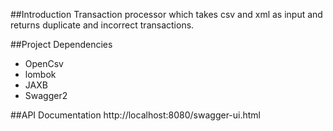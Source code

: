 ##Introduction
Transaction processor which takes csv and xml as input and returns duplicate and incorrect transactions.

##Project Dependencies
* OpenCsv
* lombok
* JAXB
* Swagger2

##API Documentation
http://localhost:8080/swagger-ui.html